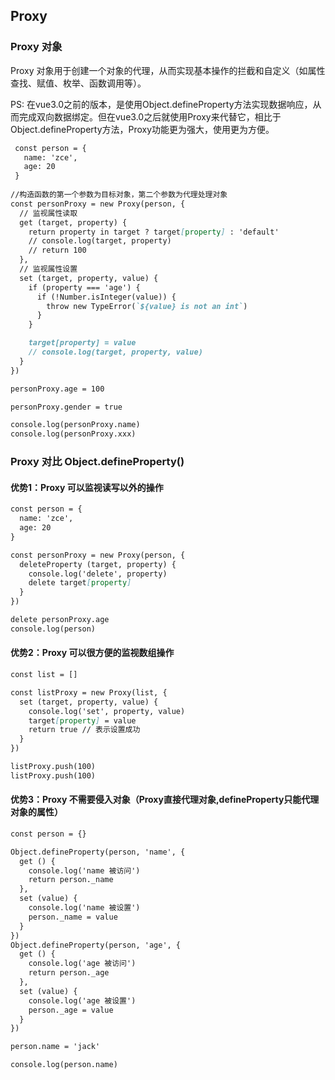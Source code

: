 ## Proxy

### Proxy 对象

Proxy 对象用于创建一个对象的代理，从而实现基本操作的拦截和自定义（如属性查找、赋值、枚举、函数调用等）。

PS: 在vue3.0之前的版本，是使用Object.defineProperty方法实现数据响应，从而完成双向数据绑定。但在vue3.0之后就使用Proxy来代替它，相比于Object.defineProperty方法，Proxy功能更为强大，使用更为方便。

```markdown
 const person = {
   name: 'zce',
   age: 20
 }
 
//构造函数的第一个参数为目标对象，第二个参数为代理处理对象 
const personProxy = new Proxy(person, {
  // 监视属性读取
  get (target, property) {
    return property in target ? target[property] : 'default'
    // console.log(target, property)
    // return 100
  },
  // 监视属性设置
  set (target, property, value) {
    if (property === 'age') {
      if (!Number.isInteger(value)) {
        throw new TypeError(`${value} is not an int`)
      }
    }

    target[property] = value
    // console.log(target, property, value)
  }
})

personProxy.age = 100

personProxy.gender = true

console.log(personProxy.name)
console.log(personProxy.xxx)
```

### Proxy 对比 Object.defineProperty()

#### 优势1：Proxy 可以监视读写以外的操作
```markdown
const person = {
  name: 'zce',
  age: 20
}

const personProxy = new Proxy(person, {
  deleteProperty (target, property) {
    console.log('delete', property)
    delete target[property]
  }
})

delete personProxy.age
console.log(person)
```

#### 优势2：Proxy 可以很方便的监视数组操作
```markdown
const list = []

const listProxy = new Proxy(list, {
  set (target, property, value) {
    console.log('set', property, value)
    target[property] = value
    return true // 表示设置成功
  }
})

listProxy.push(100)
listProxy.push(100)
```

#### 优势3：Proxy 不需要侵入对象（Proxy直接代理对象,defineProperty只能代理对象的属性）
```markdown
const person = {}

Object.defineProperty(person, 'name', {
  get () {
    console.log('name 被访问')
    return person._name
  },
  set (value) {
    console.log('name 被设置')
    person._name = value
  }
})
Object.defineProperty(person, 'age', {
  get () {
    console.log('age 被访问')
    return person._age
  },
  set (value) {
    console.log('age 被设置')
    person._age = value
  }
})

person.name = 'jack'

console.log(person.name)
```
